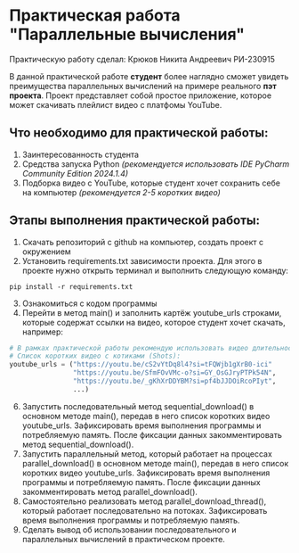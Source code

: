 # Практическая работа "Параллельные вычисления"

Практическую работу сделал: Крюков Никита Андреевич РИ-230915

В данной практической работе **студент** более наглядно сможет увидеть преимущества параллельных вычислений на примере реального **пэт проекта**.
Проект представляет собой простое приложение, которое может скачивать плейлист видео с платфомы YouTube.

## Что необходимо для практической работы:
1. Заинтересованность студента
2. Средства запуска Python *(рекомендуется использовать IDE PyCharm Community Edition 2024.1.4)*
3. Подборка видео с YouTube, которые студент хочет сохранить себе на компьютер *(рекомендуется 2-5 коротких видео)*

## Этапы выполнения практической работы:
1. Скачать репозиторий с github на компьютер, создать проект с окружением
2. Установить requirements.txt зависимости проекта. Для этого в проекте нужно открыть терминал и выполнить следующую команду:

```
pip install -r requirements.txt
```

3. Ознакомиться с кодом программы
4. Перейти в метод main() и заполнить картёж youtube_urls строками, которые содержат ссылки на видео, которое студент хочет скачать, например: 

```py
# В рамках практической работы рекомендую использовать видео длительностью около минуты.
# Список коротких видео с котиками (Shots):
youtube_urls = ("https://youtu.be/cS2vYtDq8l4?si=tFQWjb1gXrB0-ici"
                "https://youtu.be/SfmFOvVMc-o?si=GY_OsGJryPTPk54N",
                "https://youtu.be/_gKhXrDDYBM?si=pf4bJJDOiRcoPIyt",
                ...)
```
   
6. Запустить последовательный метод sequential_download() в основном методе main(), передав в него список коротких видео youtube_urls.
Зафиксировать время выполнения программы и потребляемую память. После фиксации данных закомментировать метод sequential_download().
7. Запустить параллельный метод, который работает на процессах parallel_download() в основном методе main(), передав в него список коротких видео youtube_urls.
Зафиксировать время выполнения программы и потребляемую память. После фиксации данных закомментировать метод parallel_download().
8. Самостоятельно реализовать метод parallel_download_thread(), который работает последовательно на потоках.
Зафиксировать время выполнения программы и потребляемую память.
9. Сделать вывод об использовании последовательного и параллельных вычислений в практическом проекте.
